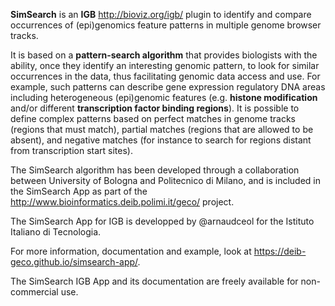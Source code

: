 
**SimSearch** is an **IGB** http://bioviz.org/igb/  plugin to identify and compare occurrences of (epi)genomics feature patterns in multiple genome browser tracks. 

It is based on a **pattern-search algorithm** that provides biologists   with   the   ability,   once   they   identify   an   interesting genomic  pattern,  to  look  for  similar  occurrences  in  the  data,  thus
facilitating   genomic   data   access   and   use.   For   example,   such patterns   can   describe   gene   expression   regulatory   DNA   areas including   heterogeneous   (epi)genomic   features   (e.g.   **histone modification** and/or different **transcription factor binding regions**). It is possible to define complex patterns based on perfect matches in  genome  tracks  (regions  that  must  match),  partial  matches (regions that are allowed to be absent), and negative matches (for instance  to  search  for  regions  distant  from  transcription  start sites).

The SimSearch algorithm has been developed through a collaboration between University of Bologna and Politecnico di Milano, and is included in the SimSearch App as part of the http://www.bioinformatics.deib.polimi.it/geco/ project.

The SimSearch App for IGB is developped by @arnaudceol for the Istituto Italiano di Tecnologia.

For more information, documentation and example, look at https://deib-geco.github.io/simsearch-app/.

The SimSearch IGB App and its documentation are freely available for non-commercial use.
